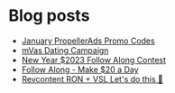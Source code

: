 # Blog posts
<!-- BLOG-POST-LIST:START -->
- [January PropellerAds Promo Codes](https://afflift.com/f/threads/january-propellerads-promo-codes.10169/)
- [mVas Dating Campaign](https://afflift.com/f/threads/mvas-dating-campaign.10199/)
- [New Year $2023 Follow Along Contest](https://afflift.com/f/threads/new-year-2023-follow-along-contest.10177/)
- [Follow Along - Make $20 a Day](https://afflift.com/f/threads/follow-along-make-20-a-day.10149/)
- [Revcontent RON + VSL Let&#39;s do this 🚀](https://afflift.com/f/threads/revcontent-ron-vsl-lets-do-this-%F0%9F%9A%80.9662/)
<!-- BLOG-POST-LIST:END -->
